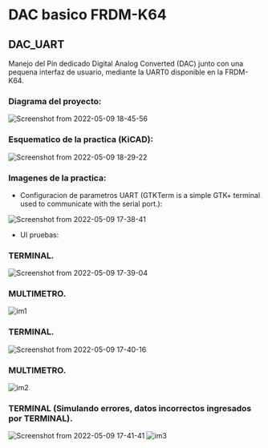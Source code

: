 # DAC basico FRDM-K64
## DAC_UART

Manejo del Pin dedicado Digital Analog Converted (DAC) junto con una pequena interfaz de usuario, mediante la UART0 disponible en la FRDM-K64.

### Diagrama del proyecto:

![Screenshot from 2022-05-09 18-45-56](https://user-images.githubusercontent.com/104173190/167516049-ec4a9a58-c0b8-4935-b529-6e4dde3bc29f.png)


### Esquematico de la practica (KiCAD):
![Screenshot from 2022-05-09 18-29-22](https://user-images.githubusercontent.com/104173190/167515055-fda23435-130f-496d-b3a7-eec1d4ebbc2b.png)

### Imagenes de la practica:
 - Configuracion de parametros UART (GTKTerm is a simple GTK+ terminal used to communicate with the serial port.):
   
![Screenshot from 2022-05-09 17-38-41](https://user-images.githubusercontent.com/104173190/167515237-f2342d74-752d-455c-bc94-a7012d15c0bb.png)
 - UI pruebas:
 
### TERMINAL. 

![Screenshot from 2022-05-09 17-39-04](https://user-images.githubusercontent.com/104173190/167515366-a73f6920-5031-4628-bb26-e737d1ad14cd.png)

### MULTIMETRO.

![im1](https://user-images.githubusercontent.com/104173190/167515518-7b1b4f44-6aab-49ec-a8db-507b29e8811b.jpeg)

### TERMINAL.

![Screenshot from 2022-05-09 17-40-16](https://user-images.githubusercontent.com/104173190/167515628-b48b7425-7c72-45b1-a41a-ee534c08e657.png)

### MULTIMETRO.

![im2](https://user-images.githubusercontent.com/104173190/167515752-369079ef-c30e-43e3-aef8-630da29bc702.jpeg)

### TERMINAL (Simulando errores, datos incorrectos ingresados por TERMINAL).

![Screenshot from 2022-05-09 17-41-41](https://user-images.githubusercontent.com/104173190/167515665-0dd161b1-d375-42cb-8989-5b2bb196b9ae.png)
![im3](https://user-images.githubusercontent.com/104173190/167515781-8bb46ef7-e1fe-43aa-8da1-b26a0bf76f0e.jpeg)
